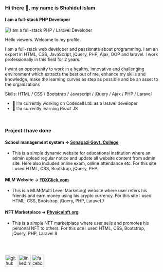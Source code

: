 ### Hi there 👋, my name is Shahidul Islam
#### I am a full-stack PHP Developer
![I am a full-stack PHP / Laravel Developer](https://media-exp1.licdn.com/dms/image/C5616AQEd_xqJnn6jBg/profile-displaybackgroundimage-shrink_200_800/0/1643737966402?e=1660176000&v=beta&t=YuZGYQnUeezUuW_DUHhCliqp7fGvT63eB19TWwMWAU0)

Hello viewers. Welcome to my profile. 

I am a full-stack web developer and passionate about programming. I am an expert in HTML, CSS, JavaScript, jQuery, PHP, Ajax, OOP and laravel. I work professionally in this field for 2 years.

I want an opportunity to work in a healthy, innovative and challenging environment which extracts the best out of me, enhance my skills and knowledge, make the learning curves as step as possible and be an asset to the organizations

Skills: HTML / CSS / Bootstrap / Javascript / jQuery / Ajax / PHP / Laravel

- 🔭 I’m currently working on Codecell Ltd. as a laravel developer
- 🌱 I’m currently learning React JS

<br>

### Project I have done

#### School management system -> <a href="https://sonagazicollege.gov.bd/" target="_blank">Sonagazi Govt. College</a>
- This is a simple dynamic website for educational institution where an admin upload regular notice and update all website content from admin site. Here also included online exam, online attendance etc. For this site I used HTML, CSS, Bootstrap, jQuery, PHP.

#### MLM Website -> <a href="https://fdxclick.com/" target="_blank">FDXClick.com</a>
- This is a MLM(Multi Level Marketing) website where user refers his friends and earn money using his crypto currency. For this site I used HTML, CSS, Bootstrap, jQuery, PHP, Laravel 7

#### NFT Marketplace -> <a href="https://alpha.physicalnft.org/" target="_blank">Physicalnft.org</a>
- This is a simple NFT marketplace where user sells and promotes his personal NFT to others. For this site I used HTML, CSS, Bootstrap, jQuery, PHP, Laravel 8

<br><br>

[<img src='https://cdn.jsdelivr.net/npm/simple-icons@3.0.1/icons/github.svg' alt='github' height='40'>](https://github.com/shahidul890)  [<img src='https://cdn.jsdelivr.net/npm/simple-icons@3.0.1/icons/linkedin.svg' alt='linkedin' height='40'>](https://www.linkedin.com/in/antorislam/)  [<img src='https://cdn.jsdelivr.net/npm/simple-icons@3.0.1/icons/facebook.svg' alt='facebook' height='40'>](https://www.facebook.com/its.antorislam/)  



